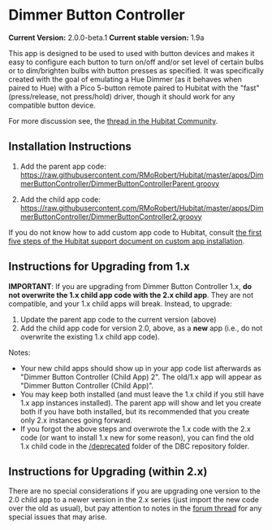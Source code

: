 # Dimmer Button Controller

**Current Version:** 2.0.0-beta.1
**Current stable version:** 1.9a

This app is designed to be used to used with button devices and makes it easy to configure each button to turn on/off and/or set level of certain bulbs or to dim/brighten bulbs with button presses as specified. It was specifically created with the goal of emulating a Hue Dimmer (as it behaves when paired to Hue) with a Pico 5-button remote paired to Hubitat with the "fast" (press/release, not press/hold) driver, though it should work for any compatible button device.

For more discussion see, the <a  href="https://community.hubitat.com/t/release-dimmer-button-controller-configure-pico-to-emulate-hue-dimmer-or-any-button-device-to-easily-control-lights/7726">thread in the Hubitat Community</a>.

## Installation Instructions

1. Add the parent app code:
https://raw.githubusercontent.com/RMoRobert/Hubitat/master/apps/DimmerButtonController/DimmerButtonControllerParent.groovy

2. Add the child app code:
https://raw.githubusercontent.com/RMoRobert/Hubitat/master/apps/DimmerButtonController/DimmerButtonController2.groovy

If you do not know how to add custom app code to Hubitat, consult <a  href="https://docs.hubitat.com/index.php?title=How_to_Install_Custom_Apps">the first five steps of the Hubitat support document on custom app installation</a>.

## Instructions for Upgrading from 1.x

**IMPORTANT**: If you are upgrading from Dimmer Button Controller 1.x, **do not overwrite the 1.x child app code with the 2.x child app**. They are not compatible, and your 1.x child apps will break. Instead, to upgrade:
1. Update the parent app code to the current version (above)
2. Add the child app code for version 2.0, above, as a **new** app (i.e., do not overwrite the existing 1.x child app code).

Notes:
* Your new child apps should show up in your app code list afterwards as "Dimmer Button Controller (Child App) 2". The old/1.x app will appear as "Dimmer Button Controller (Child App)".
* You may keep both installed (and must leave the 1.x child if you still have 1.x app instances installed). The parent app will show and let you create both if you have both installed, but its recommended that you create only 2.x instances going forward.
* If you forgot the above steps and overwrote the 1.x code with the 2.x code (or want to install 1.x new for some reason), you can find the old 1.x child code in the <a  href="https://github.com/RMoRobert/Hubitat/tree/master/apps/DimmerButtonController">/deprecated</a> folder of the DBC repository folder.  

## Instructions for Upgrading (within 2.x)
There are no special considerations if you are upgrading one version to the 2.0 child app to a newer version in the 2.x series (just import the new code over the old as usual), but pay attention to notes in the <a  href="https://community.hubitat.com/t/release-dimmer-button-controller-configure-pico-to-emulate-hue-dimmer-or-any-button-device-to-easily-control-lights/7726">forum thread</a> for any special issues that may arise.